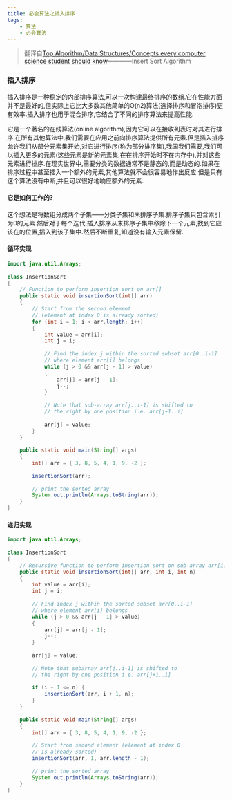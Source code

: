 ```yaml
---
title: 必会算法之插入排序
tags: 
	- 算法
	- 必会算法
---
```


> 翻译自[Top Algorithm/Data Structures/Concepts every computer science student should know](http://www.techiedelight.com/top-algorithms-data-structures-concepts-computer-science/)————Insert Sort Algorithm

### 插入排序

插入排序是一种稳定的内部排序算法,可以一次构建最终排序的数组.它在性能方面并不是最好的,但实际上它比大多数其他简单的O(n2)算法(选择排序和冒泡排序)更有效率.插入排序也用于混合排序,它结合了不同的排序算法来提高性能.

<!-- more -->

它是一个著名的在线算法(online algorithm),因为它可以在接收列表时对其进行排序.在所有其他算法中,我们需要在应用之前向排序算法提供所有元素.但是插入排序允许我们从部分元素集开始,对它进行排序(称为部分排序集),我国我们需要,我们可以插入更多的元素(这些元素是新的元素集,在在排序开始时不在内存中),并对这些元素进行排序.在现实世界中,需要分类的数据通常不是静态的,而是动态的.如果在排序过程中甚至插入一个额外的元素,其他算法就不会很容易地作出反应.但是只有这个算法没有中断,并且可以很好地响应额外的元素.

#### 它是如何工作的?

这个想法是将数组分成两个子集——分类子集和未排序子集.排序子集只包含索引为0的元素.然后对于每个迭代,插入排序从未排序子集中移除下一个元素,找到它应该在的位置,插入到该子集中.然后不断重复,知道没有输入元素保留.

#### 循环实现

```java
import java.util.Arrays;
 
class InsertionSort
{
    // Function to perform insertion sort on arr[]
    public static void insertionSort(int[] arr)
    {
        // Start from the second element
        // (element at index 0 is already sorted)
        for (int i = 1; i < arr.length; i++)
        {
            int value = arr[i];
            int j = i;
 
            // Find the index j within the sorted subset arr[0..i-1]
            // where element arr[i] belongs
            while (j > 0 && arr[j - 1] > value)
            {
                arr[j] = arr[j - 1];
                j--;
            }
 
            // Note that sub-array arr[j..i-1] is shifted to
            // the right by one position i.e. arr[j+1..i]
 
            arr[j] = value;
        }
    }
 
    public static void main(String[] args)
    {
        int[] arr = { 3, 8, 5, 4, 1, 9, -2 };
 
        insertionSort(arr);
 
        // print the sorted array
        System.out.println(Arrays.toString(arr));
    }
}
```



#### 递归实现

```java
import java.util.Arrays;
 
class InsertionSort
{
    // Recursive function to perform insertion sort on sub-array arr[i..n]
    public static void insertionSort(int[] arr, int i, int n)
    {
        int value = arr[i];
        int j = i;
 
        // Find index j within the sorted subset arr[0..i-1]
        // where element arr[i] belongs
        while (j > 0 && arr[j - 1] > value)
        {
            arr[j] = arr[j - 1];
            j--;
        }
 
        arr[j] = value;
 
        // Note that subarray arr[j..i-1] is shifted to
        // the right by one position i.e. arr[j+1..i]
 
        if (i + 1 <= n) {
            insertionSort(arr, i + 1, n);
        }
    }
 
    public static void main(String[] args)
    {
        int[] arr = { 3, 8, 5, 4, 1, 9, -2 };
 
        // Start from second element (element at index 0 
        // is already sorted)
        insertionSort(arr, 1, arr.length - 1);
 
        // print the sorted array
        System.out.println(Arrays.toString(arr));
    }
}
```


